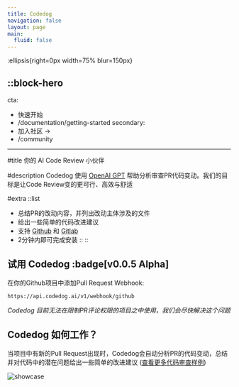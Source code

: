 ```yaml
---
title: Codedog
navigation: false
layout: page
main:
  fluid: false
---
```


:ellipsis{right=0px width=75% blur=150px}

::block-hero
---
cta:
  - 快速开始
  - /documentation/getting-started
secondary:
  - 加入社区 →
  - /community
---

#title
你的 AI Code Review 小伙伴

#description
Codedog 使用 [OpenAI GPT](https://www.openai.com) 帮助分析审查PR代码变动。我们的目标是让Code Review变的更可行、高效与舒适

#extra
  ::list
  - 总结PR的改动内容，并列出改动主体涉及的文件
  - 给出一些简单的代码改进建议
  - 支持 [Github](https://www.github.com) 和 [Gitlab](https://www.gitlab.com)
  - 2分钟内即可完成安装
  ::
::



## 试用 Codedog :badge[v0.0.5 Alpha]

在你的Github项目中添加Pull Request Webhook:
```plain
https://api.codedog.ai/v1/webhook/github
```

*Codedog 目前无法在限制PR评论权限的项目之中使用，我们会尽快解决这个问题*


## Codedog 如何工作？

当项目中有新的Pull Request出现时，Codedog会自动分析PR的代码变动，总结并对代码中的潜在问题给出一些简单的改进建议 ([查看更多代码审查样例](examples))


![showcase](showcase.png)

